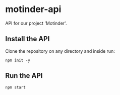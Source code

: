 # motinder-api
API for our project 'Motinder'.

## Install the API
Clone the repository on any directory and inside run:
```console
npm init -y
```

## Run the API
```console
npm start
```
